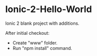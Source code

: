 # Ionic-2-Hello-World
Ionic 2 blank project with additions.

After initial checkout:
- Create "www" folder.
- Run "npm install" command.
